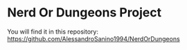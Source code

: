 # Nerd Or Dungeons Project
You will find it in this repository: <br>
https://github.com/AlessandroSanino1994/NerdOrDungeons
